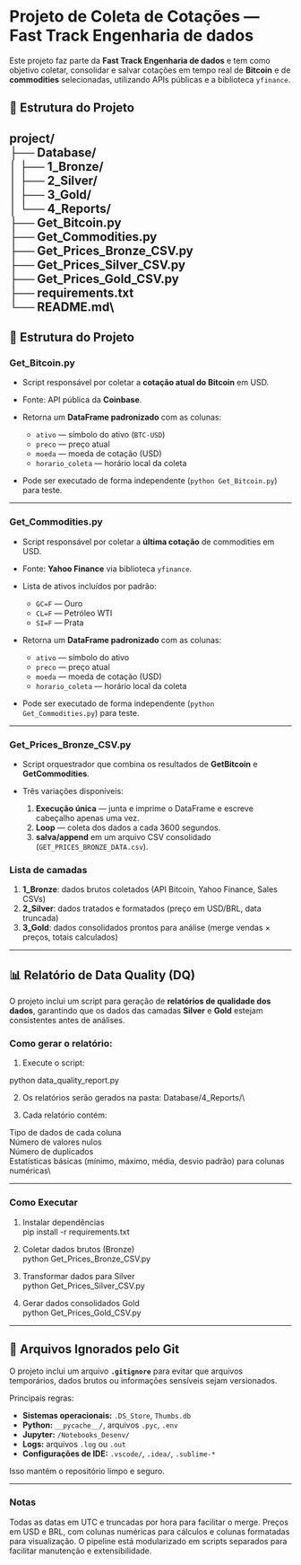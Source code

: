 # Projeto de Coleta de Cotações — Fast Track Engenharia de dados

Este projeto faz parte da **Fast Track Engenharia de dados** e tem como objetivo coletar, consolidar e salvar cotações em tempo real de **Bitcoin** e de **commodities** selecionadas, utilizando APIs públicas e a biblioteca `yfinance`.

## 📂 Estrutura do Projeto
project/\
├── Database/\
│ ├── 1_Bronze/\
│ ├── 2_Silver/\
│ ├── 3_Gold/\
│ └── 4_Reports/\
├── Get_Bitcoin.py\
├── Get_Commodities.py\
├── Get_Prices_Bronze_CSV.py\
├── Get_Prices_Silver_CSV.py\
├── Get_Prices_Gold_CSV.py\
├── requirements.txt\
└── README.md\
---

## 📂 Estrutura do Projeto

### **Get_Bitcoin.py**

* Script responsável por coletar a **cotação atual do Bitcoin** em USD.
* Fonte: API pública da **Coinbase**.
* Retorna um **DataFrame padronizado** com as colunas:

  * `ativo` — símbolo do ativo (`BTC-USD`)
  * `preco` — preço atual
  * `moeda` — moeda de cotação (USD)
  * `horario_coleta` — horário local da coleta
* Pode ser executado de forma independente (`python Get_Bitcoin.py`) para teste.

---

### **Get_Commodities.py**

* Script responsável por coletar a **última cotação** de commodities em USD.
* Fonte: **Yahoo Finance** via biblioteca `yfinance`.
* Lista de ativos incluídos por padrão:

  * `GC=F` — Ouro
  * `CL=F` — Petróleo WTI
  * `SI=F` — Prata

* Retorna um **DataFrame padronizado** com as colunas:

  * `ativo` — símbolo do ativo
  * `preco` — preço atual
  * `moeda` — moeda de cotação (USD)
  * `horario_coleta` — horário local da coleta
* Pode ser executado de forma independente (`python Get_Commodities.py`) para teste.

---

### **Get_Prices_Bronze_CSV.py**

* Script orquestrador que combina os resultados de **GetBitcoin** e **GetCommodities**.
* Três variações disponíveis:

  1. **Execução única** — junta e imprime o DataFrame e escreve cabeçalho apenas uma vez.
  2. **Loop** — coleta dos dados a cada 3600 segundos.
  3. **salva/append** em um arquivo CSV consolidado (`GET_PRICES_BRONZE_DATA.csv`).

### **Lista de camadas** 

  1. **1_Bronze**: dados brutos coletados (API Bitcoin, Yahoo Finance, Sales CSVs)
  2. **2_Silver**: dados tratados e formatados (preço em USD/BRL, data truncada)
  3. **3_Gold**: dados consolidados prontos para análise (merge vendas × preços, totais calculados)


---
## 📊 Relatório de Data Quality (DQ)

O projeto inclui um script para geração de **relatórios de qualidade dos dados**, garantindo que os dados das camadas **Silver** e **Gold** estejam consistentes antes de análises.

### Como gerar o relatório:

1. Execute o script:

python data_quality_report.py

2. Os relatórios serão gerados na pasta: Database/4_Reports/\

3. Cada relatório contém:

Tipo de dados de cada coluna\
Número de valores nulos\
Número de duplicados\
Estatísticas básicas (mínimo, máximo, média, desvio padrão) para colunas numéricas\

---

### Como Executar

1. Instalar dependências\
pip install -r requirements.txt

2. Coletar dados brutos (Bronze)\
python Get_Prices_Bronze_CSV.py

3. Transformar dados para Silver\
python Get_Prices_Silver_CSV.py

4. Gerar dados consolidados Gold\
python Get_Prices_Gold_CSV.py

---

## **🚫 Arquivos Ignorados pelo Git**

O projeto inclui um arquivo **`.gitignore`** para evitar que arquivos temporários, dados brutos ou informações sensíveis sejam versionados.  

Principais regras:

- **Sistemas operacionais:** `.DS_Store`, `Thumbs.db`  
- **Python:** `__pycache__/`, arquivos `.pyc`, `.env`  
- **Jupyter:** `/Notebooks_Desenv/`  
- **Logs:** arquivos `.log` ou `.out`  
- **Configurações de IDE:** `.vscode/`, `.idea/`, `.sublime-*`  

Isso mantém o repositório limpo e seguro.

---
### **Notas** 

Todas as datas em UTC e truncadas por hora para facilitar o merge.
Preços em USD e BRL, com colunas numéricas para cálculos e colunas formatadas para visualização.
O pipeline está modularizado em scripts separados para facilitar manutenção e extensibilidade.